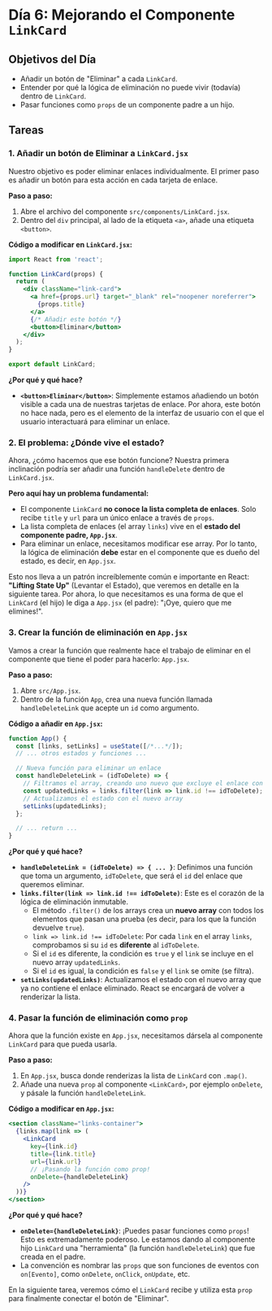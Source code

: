 # Día 6: Mejorando el Componente `LinkCard`

## Objetivos del Día

-   Añadir un botón de "Eliminar" a cada `LinkCard`.
-   Entender por qué la lógica de eliminación no puede vivir (todavía) dentro de `LinkCard`.
-   Pasar funciones como `props` de un componente padre a un hijo.

## Tareas

### 1. Añadir un botón de Eliminar a `LinkCard.jsx`

Nuestro objetivo es poder eliminar enlaces individualmente. El primer paso es añadir un botón para esta acción en cada tarjeta de enlace.

**Paso a paso:**

1.  Abre el archivo del componente `src/components/LinkCard.jsx`.
2.  Dentro del `div` principal, al lado de la etiqueta `<a>`, añade una etiqueta `<button>`.

**Código a modificar en `LinkCard.jsx`:**

```jsx
import React from 'react';

function LinkCard(props) {
  return (
    <div className="link-card">
      <a href={props.url} target="_blank" rel="noopener noreferrer">
        {props.title}
      </a>
      {/* Añadir este botón */}
      <button>Eliminar</button>
    </div>
  );
}

export default LinkCard;
```

**¿Por qué y qué hace?**

*   **`<button>Eliminar</button>`**: Simplemente estamos añadiendo un botón visible a cada una de nuestras tarjetas de enlace. Por ahora, este botón no hace nada, pero es el elemento de la interfaz de usuario con el que el usuario interactuará para eliminar un enlace.

### 2. El problema: ¿Dónde vive el estado?

Ahora, ¿cómo hacemos que ese botón funcione? Nuestra primera inclinación podría ser añadir una función `handleDelete` dentro de `LinkCard.jsx`.

**Pero aquí hay un problema fundamental:**

-   El componente `LinkCard` **no conoce la lista completa de enlaces**. Solo recibe `title` y `url` para un único enlace a través de `props`.
-   La lista completa de enlaces (el array `links`) vive en el **estado del componente padre, `App.jsx`**.
-   Para eliminar un enlace, necesitamos modificar ese array. Por lo tanto, la lógica de eliminación **debe** estar en el componente que es dueño del estado, es decir, en `App.jsx`.

Esto nos lleva a un patrón increíblemente común e importante en React: **"Lifting State Up"** (Levantar el Estado), que veremos en detalle en la siguiente tarea. Por ahora, lo que necesitamos es una forma de que el `LinkCard` (el hijo) le diga a `App.jsx` (el padre): "¡Oye, quiero que me elimines!".

### 3. Crear la función de eliminación en `App.jsx`

Vamos a crear la función que realmente hace el trabajo de eliminar en el componente que tiene el poder para hacerlo: `App.jsx`.

**Paso a paso:**

1.  Abre `src/App.jsx`.
2.  Dentro de la función `App`, crea una nueva función llamada `handleDeleteLink` que acepte un `id` como argumento.

**Código a añadir en `App.jsx`:**

```jsx
function App() {
  const [links, setLinks] = useState([/*...*/]);
  // ... otros estados y funciones ...

  // Nueva función para eliminar un enlace
  const handleDeleteLink = (idToDelete) => {
    // Filtramos el array, creando uno nuevo que excluye el enlace con el id a eliminar
    const updatedLinks = links.filter(link => link.id !== idToDelete);
    // Actualizamos el estado con el nuevo array
    setLinks(updatedLinks);
  };

  // ... return ...
}
```

**¿Por qué y qué hace?**

*   **`handleDeleteLink = (idToDelete) => { ... }`**: Definimos una función que toma un argumento, `idToDelete`, que será el `id` del enlace que queremos eliminar.
*   **`links.filter(link => link.id !== idToDelete)`**: Este es el corazón de la lógica de eliminación inmutable.
    *   El método `.filter()` de los arrays crea un **nuevo array** con todos los elementos que pasan una prueba (es decir, para los que la función devuelve `true`).
    *   `link => link.id !== idToDelete`: Por cada `link` en el array `links`, comprobamos si su `id` es **diferente** al `idToDelete`.
    *   Si el `id` es diferente, la condición es `true` y el `link` se incluye en el nuevo array `updatedLinks`.
    *   Si el `id` es igual, la condición es `false` y el `link` se omite (se filtra).
*   **`setLinks(updatedLinks)`**: Actualizamos el estado con el nuevo array que ya no contiene el enlace eliminado. React se encargará de volver a renderizar la lista.

### 4. Pasar la función de eliminación como `prop`

Ahora que la función existe en `App.jsx`, necesitamos dársela al componente `LinkCard` para que pueda usarla.

**Paso a paso:**

1.  En `App.jsx`, busca donde renderizas la lista de `LinkCard` con `.map()`.
2.  Añade una nueva `prop` al componente `<LinkCard>`, por ejemplo `onDelete`, y pásale la función `handleDeleteLink`.

**Código a modificar en `App.jsx`:**

```jsx
<section className="links-container">
  {links.map(link => (
    <LinkCard
      key={link.id}
      title={link.title}
      url={link.url}
      // ¡Pasando la función como prop!
      onDelete={handleDeleteLink}
    />
  ))}
</section>
```

**¿Por qué y qué hace?**

*   **`onDelete={handleDeleteLink}`**: ¡Puedes pasar funciones como `props`! Esto es extremadamente poderoso. Le estamos dando al componente hijo `LinkCard` una "herramienta" (la función `handleDeleteLink`) que fue creada en el padre.
*   La convención es nombrar las `props` que son funciones de eventos con `on[Evento]`, como `onDelete`, `onClick`, `onUpdate`, etc.

En la siguiente tarea, veremos cómo el `LinkCard` recibe y utiliza esta `prop` para finalmente conectar el botón de "Eliminar".
